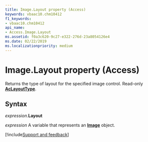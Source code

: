 ```yaml
---
title: Image.Layout property (Access)
keywords: vbaac10.chm10412
f1_keywords:
- vbaac10.chm10412
api_name:
- Access.Image.Layout
ms.assetid: f0a3c620-9c27-e322-276d-23a8054126e4
ms.date: 02/22/2019
ms.localizationpriority: medium
---
```



# Image.Layout property (Access)

Returns the type of layout for the specified image control. Read-only **[AcLayoutType](Access.AcLayoutType.md)**.


## Syntax

_expression_.**Layout**

_expression_ A variable that represents an **[Image](Access.Image.md)** object.




[!include[Support and feedback](~/includes/feedback-boilerplate.md)]